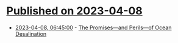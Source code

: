 # [Published on 2023-04-08](index.md)

* [2023-04-08, 06:45:00](https://soylentnews.org/article.pl?sid=23/04/07/0338248&from=rss) - [The Promises—and Perils—of Ocean Desalination](https://soylentnews.org/article.pl?sid=23/04/07/0338248&from=rss)
